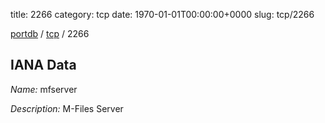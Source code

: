 title: 2266
category: tcp
date: 1970-01-01T00:00:00+0000
slug: tcp/2266

[portdb](/) / [tcp](/category/tcp.html) / 2266


## IANA Data

_Name:_ mfserver

_Description:_ M-Files Server

